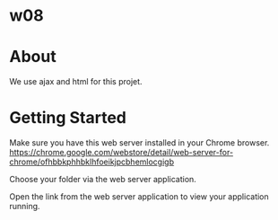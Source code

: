 # w08
<h1> About </h1>
We use ajax and html for this projet.

<h1> Getting Started </h1>

Make sure you have this web server installed in your Chrome browser. https://chrome.google.com/webstore/detail/web-server-for-chrome/ofhbbkphhbklhfoeikjpcbhemlocgigb

Choose your folder via the web server application.

Open the link from the web server application to view your application running.
